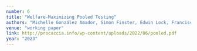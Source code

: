 ```yaml
---
number: 6
title: "Welfare-Maximizing Pooled Testing"
authors: "Michelle González Amador, Simon Finster, Edwin Lock, Francisco Marmolejo-Cossío, Evi Micha, Ariel Procaccia"
venue: "working paper"
link: http://procaccia.info/wp-content/uploads/2022/06/pooled.pdf
year: "2023"
---
```

